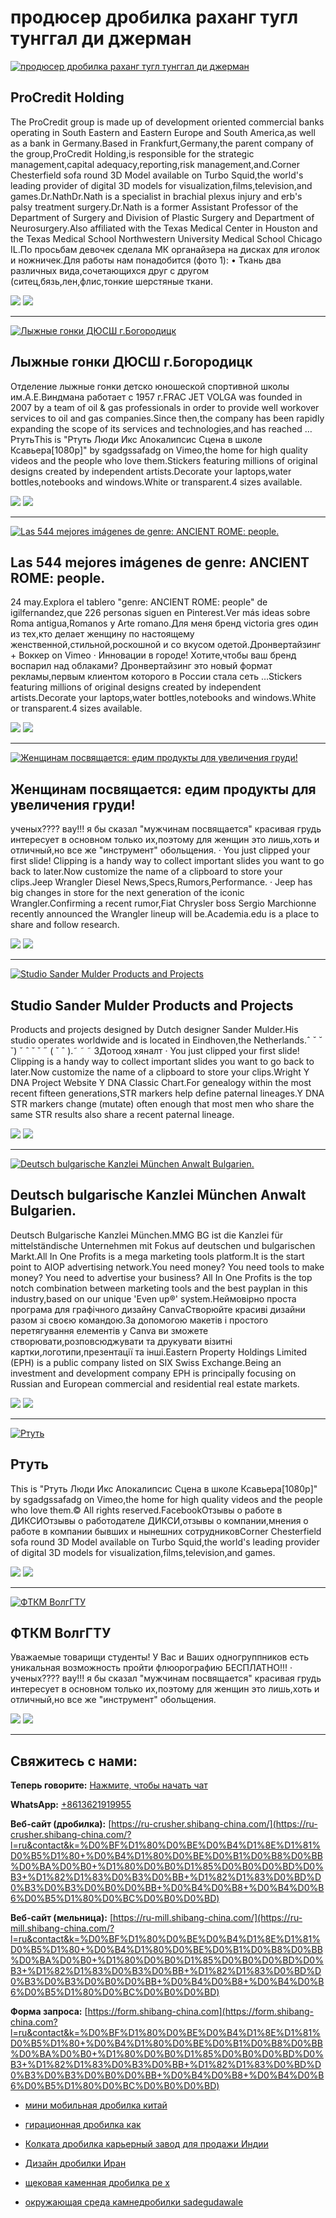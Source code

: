 # продюсер дробилка раханг тугл тунггал ди джерман

<a href="https://swt.shibang-china.com/?l=ru&img&k=%D0%BF%D1%80%D0%BE%D0%B4%D1%8E%D1%81%D0%B5%D1%80+%D0%B4%D1%80%D0%BE%D0%B1%D0%B8%D0%BB%D0%BA%D0%B0+%D1%80%D0%B0%D1%85%D0%B0%D0%BD%D0%B3+%D1%82%D1%83%D0%B3%D0%BB+%D1%82%D1%83%D0%BD%D0%B3%D0%B3%D0%B0%D0%BB+%D0%B4%D0%B8+%D0%B4%D0%B6%D0%B5%D1%80%D0%BC%D0%B0%D0%BD" target="_blank">![продюсер дробилка раханг тугл тунггал ди джерман](http://static.shibang-china.com/all-800x300/1153.jpg)</a>

## ProCredit Holding
The ProCredit group is made up of development oriented commercial banks operating in South Eastern and Eastern Europe and South America,as well as a bank in Germany.Based in Frankfurt,Germany,the parent company of the group,ProCredit Holding,is responsible for the strategic management,capital adequacy,reporting,risk management,and.Corner Chesterfield sofa round 3D Model available on Turbo Squid,the world's leading provider of digital 3D models for visualization,films,television,and games.Dr.NathDr.Nath is a specialist in brachial plexus injury and erb's palsy treatment surgery.Dr.Nath is a former Assistant Professor of the Department of Surgery and Division of Plastic Surgery and Department of Neurosurgery.Also affiliated with the Texas Medical Center in Houston and the Texas Medical School Northwestern University Medical School Chicago IL.По просьбам девочек сделала МК органайзера на дисках для иголок и ножничек.Для работы нам понадобится (фото 1): • Ткань два различных вида,сочетающихся друг с другом (ситец,бязь,лен,флис,тонкие шерстяные ткани.


<a href="https://whatsapp.shibangsoft.com/WhatsApp.php" target="_blank" title="WhatsApp">![](http://static.shibang-china.com/icon/whatsapp.png)</a> <a href="https://swt.shibang-china.com/?l=ru&icon&k=%D0%BF%D1%80%D0%BE%D0%B4%D1%8E%D1%81%D0%B5%D1%80+%D0%B4%D1%80%D0%BE%D0%B1%D0%B8%D0%BB%D0%BA%D0%B0+%D1%80%D0%B0%D1%85%D0%B0%D0%BD%D0%B3+%D1%82%D1%83%D0%B3%D0%BB+%D1%82%D1%83%D0%BD%D0%B3%D0%B3%D0%B0%D0%BB+%D0%B4%D0%B8+%D0%B4%D0%B6%D0%B5%D1%80%D0%BC%D0%B0%D0%BD" target="_blank">![](http://static.shibang-china.com/icon/chat-ru.png)</a>

---

<a href="https://swt.shibang-china.com/?l=ru&img&k=%D0%BF%D1%80%D0%BE%D0%B4%D1%8E%D1%81%D0%B5%D1%80+%D0%B4%D1%80%D0%BE%D0%B1%D0%B8%D0%BB%D0%BA%D0%B0+%D1%80%D0%B0%D1%85%D0%B0%D0%BD%D0%B3+%D1%82%D1%83%D0%B3%D0%BB+%D1%82%D1%83%D0%BD%D0%B3%D0%B3%D0%B0%D0%BB+%D0%B4%D0%B8+%D0%B4%D0%B6%D0%B5%D1%80%D0%BC%D0%B0%D0%BD" target="_blank">![Лыжные гонки ДЮСШ г.Богородицк](http://static.shibang-china.com/all-800x300/1416.jpg)</a>

## Лыжные гонки ДЮСШ г.Богородицк
Отделение лыжные гонки детско юношеской спортивной школы им.А.Е.Виндмана работает с 1957 г.FRAC JET VOLGA was founded in 2007 by a team of oil &amp; gas professionals in order to provide well workover services to oil and gas companies.Since then,the company has been rapidly expanding the scope of its services and technologies,and has reached …РтутьThis is &quot;Ртуть Люди Икс Апокалипсис Сцена в школе Ксавьера[1080p]&quot; by sgadgssafadg on Vimeo,the home for high quality videos and the people who love them.Stickers featuring millions of original designs created by independent artists.Decorate your laptops,water bottles,notebooks and windows.White or transparent.4 sizes available.


<a href="https://whatsapp.shibangsoft.com/WhatsApp.php" target="_blank" title="WhatsApp">![](http://static.shibang-china.com/icon/whatsapp.png)</a> <a href="https://swt.shibang-china.com/?l=ru&icon&k=%D0%BF%D1%80%D0%BE%D0%B4%D1%8E%D1%81%D0%B5%D1%80+%D0%B4%D1%80%D0%BE%D0%B1%D0%B8%D0%BB%D0%BA%D0%B0+%D1%80%D0%B0%D1%85%D0%B0%D0%BD%D0%B3+%D1%82%D1%83%D0%B3%D0%BB+%D1%82%D1%83%D0%BD%D0%B3%D0%B3%D0%B0%D0%BB+%D0%B4%D0%B8+%D0%B4%D0%B6%D0%B5%D1%80%D0%BC%D0%B0%D0%BD" target="_blank">![](http://static.shibang-china.com/icon/chat-ru.png)</a>

---

<a href="https://swt.shibang-china.com/?l=ru&img&k=%D0%BF%D1%80%D0%BE%D0%B4%D1%8E%D1%81%D0%B5%D1%80+%D0%B4%D1%80%D0%BE%D0%B1%D0%B8%D0%BB%D0%BA%D0%B0+%D1%80%D0%B0%D1%85%D0%B0%D0%BD%D0%B3+%D1%82%D1%83%D0%B3%D0%BB+%D1%82%D1%83%D0%BD%D0%B3%D0%B3%D0%B0%D0%BB+%D0%B4%D0%B8+%D0%B4%D0%B6%D0%B5%D1%80%D0%BC%D0%B0%D0%BD" target="_blank">![Las 544 mejores im&#225;genes de genre: ANCIENT ROME: people.](http://static.shibang-china.com/all-800x300/680.jpg)</a>

## Las 544 mejores im&#225;genes de genre: ANCIENT ROME: people.
24 may.Explora el tablero &quot;genre: ANCIENT ROME: people&quot; de igilfernandez,que 226 personas siguen en Pinterest.Ver m&#225;s ideas sobre Roma antigua,Romanos y Arte romano.Для меня бренд victoria gres один из тех,кто делает женщину по настоящему женственной,стильной,роскошной и со вкусом одетой.Дронвертайзинг + Воккер on Vimeo&nbsp;&#0183;&#32;Инновации в городе! Хотите,чтобы ваш бренд воспарил над облаками? Дронвертайзинг это новый формат рекламы,первым клиентом которого в России стала сеть …Stickers featuring millions of original designs created by independent artists.Decorate your laptops,water bottles,notebooks and windows.White or transparent.4 sizes available.


<a href="https://whatsapp.shibangsoft.com/WhatsApp.php" target="_blank" title="WhatsApp">![](http://static.shibang-china.com/icon/whatsapp.png)</a> <a href="https://swt.shibang-china.com/?l=ru&icon&k=%D0%BF%D1%80%D0%BE%D0%B4%D1%8E%D1%81%D0%B5%D1%80+%D0%B4%D1%80%D0%BE%D0%B1%D0%B8%D0%BB%D0%BA%D0%B0+%D1%80%D0%B0%D1%85%D0%B0%D0%BD%D0%B3+%D1%82%D1%83%D0%B3%D0%BB+%D1%82%D1%83%D0%BD%D0%B3%D0%B3%D0%B0%D0%BB+%D0%B4%D0%B8+%D0%B4%D0%B6%D0%B5%D1%80%D0%BC%D0%B0%D0%BD" target="_blank">![](http://static.shibang-china.com/icon/chat-ru.png)</a>

---

<a href="https://swt.shibang-china.com/?l=ru&img&k=%D0%BF%D1%80%D0%BE%D0%B4%D1%8E%D1%81%D0%B5%D1%80+%D0%B4%D1%80%D0%BE%D0%B1%D0%B8%D0%BB%D0%BA%D0%B0+%D1%80%D0%B0%D1%85%D0%B0%D0%BD%D0%B3+%D1%82%D1%83%D0%B3%D0%BB+%D1%82%D1%83%D0%BD%D0%B3%D0%B3%D0%B0%D0%BB+%D0%B4%D0%B8+%D0%B4%D0%B6%D0%B5%D1%80%D0%BC%D0%B0%D0%BD" target="_blank">![Женщинам посвящается: едим продукты для увеличения груди!](http://static.shibang-china.com/all-800x300/1364.jpg)</a>

## Женщинам посвящается: едим продукты для увеличения груди!
ученых???? вау!!! я бы сказал &quot;мужчинам посвящается&quot; красивая грудь интересует в основном только их,поэтому для женщин это лишь,хоть и отличный,но все же &quot;инструмент&quot; обольщения.&nbsp;&#0183;&#32;You just clipped your first slide! Clipping is a handy way to collect important slides you want to go back to later.Now customize the name of a clipboard to store your clips.Jeep Wrangler Diesel News,Specs,Rumors,Performance.&nbsp;&#0183;&#32;Jeep has big changes in store for the next generation of the iconic Wrangler.Confirming a recent rumor,Fiat Chrysler boss Sergio Marchionne recently announced the Wrangler lineup will be.Academia.edu is a place to share and follow research.


<a href="https://whatsapp.shibangsoft.com/WhatsApp.php" target="_blank" title="WhatsApp">![](http://static.shibang-china.com/icon/whatsapp.png)</a> <a href="https://swt.shibang-china.com/?l=ru&icon&k=%D0%BF%D1%80%D0%BE%D0%B4%D1%8E%D1%81%D0%B5%D1%80+%D0%B4%D1%80%D0%BE%D0%B1%D0%B8%D0%BB%D0%BA%D0%B0+%D1%80%D0%B0%D1%85%D0%B0%D0%BD%D0%B3+%D1%82%D1%83%D0%B3%D0%BB+%D1%82%D1%83%D0%BD%D0%B3%D0%B3%D0%B0%D0%BB+%D0%B4%D0%B8+%D0%B4%D0%B6%D0%B5%D1%80%D0%BC%D0%B0%D0%BD" target="_blank">![](http://static.shibang-china.com/icon/chat-ru.png)</a>

---

<a href="https://swt.shibang-china.com/?l=ru&img&k=%D0%BF%D1%80%D0%BE%D0%B4%D1%8E%D1%81%D0%B5%D1%80+%D0%B4%D1%80%D0%BE%D0%B1%D0%B8%D0%BB%D0%BA%D0%B0+%D1%80%D0%B0%D1%85%D0%B0%D0%BD%D0%B3+%D1%82%D1%83%D0%B3%D0%BB+%D1%82%D1%83%D0%BD%D0%B3%D0%B3%D0%B0%D0%BB+%D0%B4%D0%B8+%D0%B4%D0%B6%D0%B5%D1%80%D0%BC%D0%B0%D0%BD" target="_blank">![Studio Sander Mulder Products and Projects](http://static.shibang-china.com/all-800x300/1343.jpg)</a>

## Studio Sander Mulder Products and Projects
Products and projects designed by Dutch designer Sander Mulder.His studio operates worldwide and is located in Eindhoven,the Netherlands.ˆ ˇ ˘ ˘) ˇ ˆ ˘ ˘ ˝ ( ˘ ˆ ).˜ ˜ ˜ 3Дотоод хяналт&nbsp;&#0183;&#32;You just clipped your first slide! Clipping is a handy way to collect important slides you want to go back to later.Now customize the name of a clipboard to store your clips.Wright Y DNA Project Website Y DNA Classic Chart.For genealogy within the most recent fifteen generations,STR markers help define paternal lineages.Y DNA STR markers change (mutate) often enough that most men who share the same STR results also share a recent paternal lineage.


<a href="https://whatsapp.shibangsoft.com/WhatsApp.php" target="_blank" title="WhatsApp">![](http://static.shibang-china.com/icon/whatsapp.png)</a> <a href="https://swt.shibang-china.com/?l=ru&icon&k=%D0%BF%D1%80%D0%BE%D0%B4%D1%8E%D1%81%D0%B5%D1%80+%D0%B4%D1%80%D0%BE%D0%B1%D0%B8%D0%BB%D0%BA%D0%B0+%D1%80%D0%B0%D1%85%D0%B0%D0%BD%D0%B3+%D1%82%D1%83%D0%B3%D0%BB+%D1%82%D1%83%D0%BD%D0%B3%D0%B3%D0%B0%D0%BB+%D0%B4%D0%B8+%D0%B4%D0%B6%D0%B5%D1%80%D0%BC%D0%B0%D0%BD" target="_blank">![](http://static.shibang-china.com/icon/chat-ru.png)</a>

---

<a href="https://swt.shibang-china.com/?l=ru&img&k=%D0%BF%D1%80%D0%BE%D0%B4%D1%8E%D1%81%D0%B5%D1%80+%D0%B4%D1%80%D0%BE%D0%B1%D0%B8%D0%BB%D0%BA%D0%B0+%D1%80%D0%B0%D1%85%D0%B0%D0%BD%D0%B3+%D1%82%D1%83%D0%B3%D0%BB+%D1%82%D1%83%D0%BD%D0%B3%D0%B3%D0%B0%D0%BB+%D0%B4%D0%B8+%D0%B4%D0%B6%D0%B5%D1%80%D0%BC%D0%B0%D0%BD" target="_blank">![Deutsch bulgarische Kanzlei M&#252;nchen Anwalt Bulgarien.](http://static.shibang-china.com/all-800x300/912.jpg)</a>

## Deutsch bulgarische Kanzlei M&#252;nchen Anwalt Bulgarien.
Deutsch Bulgarische Kanzlei M&#252;nchen.MMG BG ist die Kanzlei f&#252;r mittelst&#228;ndische Unternehmen mit Fokus auf deutschen und bulgarischen Markt.All In One Profits is a mega marketing tools platform.It is the start point to AIOP advertising network.You need money? You need tools to make money? You need to advertise your business? All In One Profits is the top notch combination between marketing tools and the best payplan in this industry,based on our unique 'Even up&#174;' system.Неймовірно проста програма для графічного дизайну CanvaСтворюйте красиві дизайни разом зі своєю командою.За допомогою макетів і простого перетягування елементів у Canva ви зможете створювати,розповсюджувати та друкувати візитні картки,логотипи,презентації та інші.Eastern Property Holdings Limited (EPH) is a public company listed on SIX Swiss Exchange.Being an investment and development company EPH is principally focusing on Russian and European commercial and residential real estate markets.


<a href="https://whatsapp.shibangsoft.com/WhatsApp.php" target="_blank" title="WhatsApp">![](http://static.shibang-china.com/icon/whatsapp.png)</a> <a href="https://swt.shibang-china.com/?l=ru&icon&k=%D0%BF%D1%80%D0%BE%D0%B4%D1%8E%D1%81%D0%B5%D1%80+%D0%B4%D1%80%D0%BE%D0%B1%D0%B8%D0%BB%D0%BA%D0%B0+%D1%80%D0%B0%D1%85%D0%B0%D0%BD%D0%B3+%D1%82%D1%83%D0%B3%D0%BB+%D1%82%D1%83%D0%BD%D0%B3%D0%B3%D0%B0%D0%BB+%D0%B4%D0%B8+%D0%B4%D0%B6%D0%B5%D1%80%D0%BC%D0%B0%D0%BD" target="_blank">![](http://static.shibang-china.com/icon/chat-ru.png)</a>

---

<a href="https://swt.shibang-china.com/?l=ru&img&k=%D0%BF%D1%80%D0%BE%D0%B4%D1%8E%D1%81%D0%B5%D1%80+%D0%B4%D1%80%D0%BE%D0%B1%D0%B8%D0%BB%D0%BA%D0%B0+%D1%80%D0%B0%D1%85%D0%B0%D0%BD%D0%B3+%D1%82%D1%83%D0%B3%D0%BB+%D1%82%D1%83%D0%BD%D0%B3%D0%B3%D0%B0%D0%BB+%D0%B4%D0%B8+%D0%B4%D0%B6%D0%B5%D1%80%D0%BC%D0%B0%D0%BD" target="_blank">![Ртуть](http://static.shibang-china.com/all-800x300/468.jpg)</a>

## Ртуть
This is &quot;Ртуть Люди Икс Апокалипсис Сцена в школе Ксавьера[1080p]&quot; by sgadgssafadg on Vimeo,the home for high quality videos and the people who love them.&#169; All rights reserved.FacebookОтзывы о работе в ДИКСИОтзывы о работодателе ДИКСИ,отзывы о компании,мнения о работе в компании бывших и нынешних сотрудниковCorner Chesterfield sofa round 3D Model available on Turbo Squid,the world's leading provider of digital 3D models for visualization,films,television,and games.


<a href="https://whatsapp.shibangsoft.com/WhatsApp.php" target="_blank" title="WhatsApp">![](http://static.shibang-china.com/icon/whatsapp.png)</a> <a href="https://swt.shibang-china.com/?l=ru&icon&k=%D0%BF%D1%80%D0%BE%D0%B4%D1%8E%D1%81%D0%B5%D1%80+%D0%B4%D1%80%D0%BE%D0%B1%D0%B8%D0%BB%D0%BA%D0%B0+%D1%80%D0%B0%D1%85%D0%B0%D0%BD%D0%B3+%D1%82%D1%83%D0%B3%D0%BB+%D1%82%D1%83%D0%BD%D0%B3%D0%B3%D0%B0%D0%BB+%D0%B4%D0%B8+%D0%B4%D0%B6%D0%B5%D1%80%D0%BC%D0%B0%D0%BD" target="_blank">![](http://static.shibang-china.com/icon/chat-ru.png)</a>

---

<a href="https://swt.shibang-china.com/?l=ru&img&k=%D0%BF%D1%80%D0%BE%D0%B4%D1%8E%D1%81%D0%B5%D1%80+%D0%B4%D1%80%D0%BE%D0%B1%D0%B8%D0%BB%D0%BA%D0%B0+%D1%80%D0%B0%D1%85%D0%B0%D0%BD%D0%B3+%D1%82%D1%83%D0%B3%D0%BB+%D1%82%D1%83%D0%BD%D0%B3%D0%B3%D0%B0%D0%BB+%D0%B4%D0%B8+%D0%B4%D0%B6%D0%B5%D1%80%D0%BC%D0%B0%D0%BD" target="_blank">![ФТКМ ВолгГТУ](http://static.shibang-china.com/all-800x300/933.jpg)</a>

## ФТКМ ВолгГТУ
Уважаемые товарищи студенты! У Вас и Ваших одногруппников есть уникальная возможность пройти флюорографию БЕСПЛАТНО!!!&nbsp;&#0183;&#32;ученых???? вау!!! я бы сказал &quot;мужчинам посвящается&quot; красивая грудь интересует в основном только их,поэтому для женщин это лишь,хоть и отличный,но все же &quot;инструмент&quot; обольщения.

<a href="https://whatsapp.shibangsoft.com/WhatsApp.php" target="_blank" title="WhatsApp">![](http://static.shibang-china.com/icon/whatsapp.png)</a> <a href="https://swt.shibang-china.com/?l=ru&icon&k=%D0%BF%D1%80%D0%BE%D0%B4%D1%8E%D1%81%D0%B5%D1%80+%D0%B4%D1%80%D0%BE%D0%B1%D0%B8%D0%BB%D0%BA%D0%B0+%D1%80%D0%B0%D1%85%D0%B0%D0%BD%D0%B3+%D1%82%D1%83%D0%B3%D0%BB+%D1%82%D1%83%D0%BD%D0%B3%D0%B3%D0%B0%D0%BB+%D0%B4%D0%B8+%D0%B4%D0%B6%D0%B5%D1%80%D0%BC%D0%B0%D0%BD" target="_blank">![](http://static.shibang-china.com/icon/chat-ru.png)</a>

---
## Свяжитесь с нами:

**Теперь говорите:** [Нажмите, чтобы начать чат](https://swt.shibang-china.com?l=ru&contact&k=%D0%BF%D1%80%D0%BE%D0%B4%D1%8E%D1%81%D0%B5%D1%80+%D0%B4%D1%80%D0%BE%D0%B1%D0%B8%D0%BB%D0%BA%D0%B0+%D1%80%D0%B0%D1%85%D0%B0%D0%BD%D0%B3+%D1%82%D1%83%D0%B3%D0%BB+%D1%82%D1%83%D0%BD%D0%B3%D0%B3%D0%B0%D0%BB+%D0%B4%D0%B8+%D0%B4%D0%B6%D0%B5%D1%80%D0%BC%D0%B0%D0%BD)

**WhatsApp:**  [+8613621919955](https://whatsapp.shibangsoft.com/WhatsApp.php)

**Веб-сайт (дробилка):** [https://ru-crusher.shibang-china.com/](https://ru-crusher.shibang-china.com/?l=ru&contact&k=%D0%BF%D1%80%D0%BE%D0%B4%D1%8E%D1%81%D0%B5%D1%80+%D0%B4%D1%80%D0%BE%D0%B1%D0%B8%D0%BB%D0%BA%D0%B0+%D1%80%D0%B0%D1%85%D0%B0%D0%BD%D0%B3+%D1%82%D1%83%D0%B3%D0%BB+%D1%82%D1%83%D0%BD%D0%B3%D0%B3%D0%B0%D0%BB+%D0%B4%D0%B8+%D0%B4%D0%B6%D0%B5%D1%80%D0%BC%D0%B0%D0%BD)

**Веб-сайт (мельница):** [https://ru-mill.shibang-china.com/](https://ru-mill.shibang-china.com/?l=ru&contact&k=%D0%BF%D1%80%D0%BE%D0%B4%D1%8E%D1%81%D0%B5%D1%80+%D0%B4%D1%80%D0%BE%D0%B1%D0%B8%D0%BB%D0%BA%D0%B0+%D1%80%D0%B0%D1%85%D0%B0%D0%BD%D0%B3+%D1%82%D1%83%D0%B3%D0%BB+%D1%82%D1%83%D0%BD%D0%B3%D0%B3%D0%B0%D0%BB+%D0%B4%D0%B8+%D0%B4%D0%B6%D0%B5%D1%80%D0%BC%D0%B0%D0%BD)

**Форма запроса:** [https://form.shibang-china.com](https://form.shibang-china.com?l=ru&contact&k=%D0%BF%D1%80%D0%BE%D0%B4%D1%8E%D1%81%D0%B5%D1%80+%D0%B4%D1%80%D0%BE%D0%B1%D0%B8%D0%BB%D0%BA%D0%B0+%D1%80%D0%B0%D1%85%D0%B0%D0%BD%D0%B3+%D1%82%D1%83%D0%B3%D0%BB+%D1%82%D1%83%D0%BD%D0%B3%D0%B3%D0%B0%D0%BB+%D0%B4%D0%B8+%D0%B4%D0%B6%D0%B5%D1%80%D0%BC%D0%B0%D0%BD)

* [мини мобильная дробилка китай](../131/%D0%BC%D0%B8%D0%BD%D0%B8%20%D0%BC%D0%BE%D0%B1%D0%B8%D0%BB%D1%8C%D0%BD%D0%B0%D1%8F%20%D0%B4%D1%80%D0%BE%D0%B1%D0%B8%D0%BB%D0%BA%D0%B0%20%D0%BA%D0%B8%D1%82%D0%B0%D0%B9.md)

* [гирационная дробилка как](../133/%D0%B3%D0%B8%D1%80%D0%B0%D1%86%D0%B8%D0%BE%D0%BD%D0%BD%D0%B0%D1%8F%20%D0%B4%D1%80%D0%BE%D0%B1%D0%B8%D0%BB%D0%BA%D0%B0%20%D0%BA%D0%B0%D0%BA.md)

* [Колката дробилка карьерный завод для продажи Индии](../133/%D0%9A%D0%BE%D0%BB%D0%BA%D0%B0%D1%82%D0%B0%20%D0%B4%D1%80%D0%BE%D0%B1%D0%B8%D0%BB%D0%BA%D0%B0%20%D0%BA%D0%B0%D1%80%D1%8C%D0%B5%D1%80%D0%BD%D1%8B%D0%B9%20%D0%B7%D0%B0%D0%B2%D0%BE%D0%B4%20%D0%B4%D0%BB%D1%8F%20%D0%BF%D1%80%D0%BE%D0%B4%D0%B0%D0%B6%D0%B8%20%D0%98%D0%BD%D0%B4%D0%B8%D0%B8.md)

* [Дизайн дробилки Иран](../131/%D0%94%D0%B8%D0%B7%D0%B0%D0%B9%D0%BD%20%D0%B4%D1%80%D0%BE%D0%B1%D0%B8%D0%BB%D0%BA%D0%B8%20%D0%98%D1%80%D0%B0%D0%BD.md)

* [щековая каменная дробилка pe x](../135/%D1%89%D0%B5%D0%BA%D0%BE%D0%B2%D0%B0%D1%8F%20%D0%BA%D0%B0%D0%BC%D0%B5%D0%BD%D0%BD%D0%B0%D1%8F%20%D0%B4%D1%80%D0%BE%D0%B1%D0%B8%D0%BB%D0%BA%D0%B0%20pe%20x.md)

* [окружающая среда камнедробилки sadegudawale](../131/%D0%BE%D0%BA%D1%80%D1%83%D0%B6%D0%B0%D1%8E%D1%89%D0%B0%D1%8F%20%D1%81%D1%80%D0%B5%D0%B4%D0%B0%20%D0%BA%D0%B0%D0%BC%D0%BD%D0%B5%D0%B4%D1%80%D0%BE%D0%B1%D0%B8%D0%BB%D0%BA%D0%B8%20sadegudawale.md)